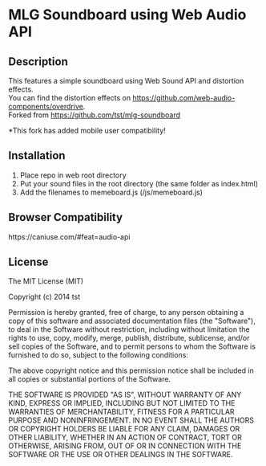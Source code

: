 <h1><a id="MLG_Soundboard_using_Web_Audio_API_0"></a>MLG Soundboard using Web Audio API</h1> <h2><a id="Description_2"></a>Description</h2> <p>This features a simple soundboard using Web Sound API and distortion effects.<br> You can find the distortion effects on <a href="https://github.com/web-audio-components/overdrive">https://github.com/web-audio-components/overdrive</a>.<br> Forked from <a href="https://github.com/tst/mlg-soundboard">https://github.com/tst/mlg-soundboard</a></p> <p>*This fork has added mobile user compatibility!</p> <h2><a id="Installation_10"></a>Installation</h2> <ol> <li>Place repo in web root directory</li> <li>Put your sound files in the root directory (the same folder as index.html)</li> <li>Add the filenames to memeboard.js (/js/memeboard.js)</li> </ol> <h2><a id="Browser_compatibility_16"></a>Browser Compatibility</h2> <p>https://caniuse.com/#feat=audio-api</p>

<h2>License</h2>
The MIT License (MIT)

Copyright (c) 2014 tst

Permission is hereby granted, free of charge, to any person obtaining a copy of this software and associated documentation files (the "Software"), to deal in the Software without restriction, including without limitation the rights to use, copy, modify, merge, publish, distribute, sublicense, and/or sell copies of the Software, and to permit persons to whom the Software is furnished to do so, subject to the following conditions:

The above copyright notice and this permission notice shall be included in all copies or substantial portions of the Software.

THE SOFTWARE IS PROVIDED "AS IS", WITHOUT WARRANTY OF ANY KIND, EXPRESS OR IMPLIED, INCLUDING BUT NOT LIMITED TO THE WARRANTIES OF MERCHANTABILITY, FITNESS FOR A PARTICULAR PURPOSE AND NONINFRINGEMENT. IN NO EVENT SHALL THE AUTHORS OR COPYRIGHT HOLDERS BE LIABLE FOR ANY CLAIM, DAMAGES OR OTHER LIABILITY, WHETHER IN AN ACTION OF CONTRACT, TORT OR OTHERWISE, ARISING FROM, OUT OF OR IN CONNECTION WITH THE SOFTWARE OR THE USE OR OTHER DEALINGS IN THE SOFTWARE.
